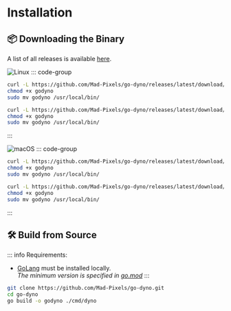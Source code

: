 # Installation

## 📦 Downloading the Binary
A list of all releases is available [here](https://github.com/Mad-Pixels/go-dyno/releases).

![Linux](https://img.shields.io/badge/Linux-Amd64%20%7C%20Arm64-blue?logo=linux&logoColor=white)
::: code-group
```bash [Linux • amd64]
curl -L https://github.com/Mad-Pixels/go-dyno/releases/latest/download/godyno_linux_amd64 -o godyno
chmod +x godyno
sudo mv godyno /usr/local/bin/
```

```bash [Linux • arm64]
curl -L https://github.com/Mad-Pixels/go-dyno/releases/latest/download/godyno_linux_arm64 -o godyno
chmod +x godyno
sudo mv godyno /usr/local/bin/
```
:::

![macOS](https://img.shields.io/badge/macOS-Intel%20%7C%20Silicon-2496ED?logo=apple&logoColor=white)
::: code-group
```bash [Darwin • Intel]
curl -L https://github.com/Mad-Pixels/go-dyno/releases/latest/download/godyno_darwin_amd64 -o godyno
chmod +x godyno
sudo mv godyno /usr/local/bin/
```

```bash [Darwin • Silicon]
curl -L https://github.com/Mad-Pixels/go-dyno/releases/latest/download/godyno_darwin_arm64 -o godyno
chmod +x godyno
sudo mv godyno /usr/local/bin/
```
:::

## 🛠️ Build from Source
::: info Requirements:
 - [GoLang](https://go.dev) must be installed locally.  
   _The minimum version is specified in [go.mod](https://github.com/Mad-Pixels/go-dyno/blob/main/go.mod)_
:::

```bash
git clone https://github.com/Mad-Pixels/go-dyno.git
cd go-dyno
go build -o godyno ./cmd/dyno
```
